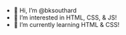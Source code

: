 - 👋 Hi, I’m @bksouthard
- 👀 I’m interested in HTML, CSS, & JS!
- 🌱 I’m currently learning HTML & CSS!

<!---
bksouthard/bksouthard is a ✨ special ✨ repository because its `README.md` (this file) appears on your GitHub profile.
You can click the Preview link to take a look at your changes.
--->
